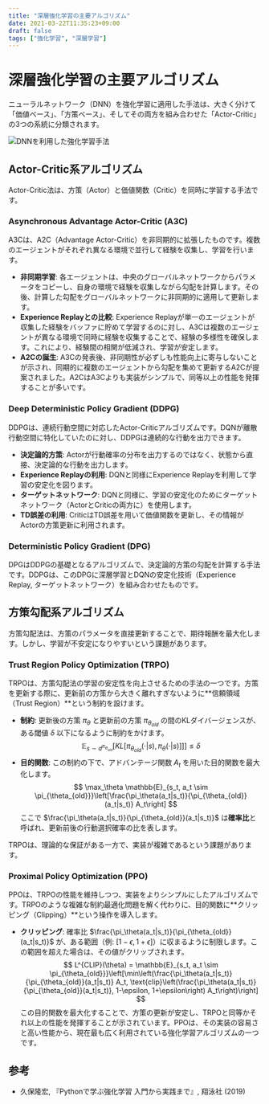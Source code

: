 ```yaml
---
title: "深層強化学習の主要アルゴリズム"
date: 2021-03-22T11:35:23+09:00
draft: false
tags: ["強化学習", "深層学習"] 
---
```

<!--more-->
# 深層強化学習の主要アルゴリズム

ニューラルネットワーク（DNN）を強化学習に適用した手法は、大きく分けて「価値ベース」、「方策ベース」、そしてその両方を組み合わせた「Actor-Critic」の3つの系統に分類されます。

![DNNを利用した強化学習手法](.././DNN.png)

## Actor-Critic系アルゴリズム

Actor-Critic法は、方策（Actor）と価値関数（Critic）を同時に学習する手法です。

### Asynchronous Advantage Actor-Critic (A3C)

A3Cは、A2C（Advantage Actor-Critic）を非同期的に拡張したものです。複数のエージェントがそれぞれ異なる環境で並行して経験を収集し、学習を行います。

-   **非同期学習**: 各エージェントは、中央のグローバルネットワークからパラメータをコピーし、自身の環境で経験を収集しながら勾配を計算します。その後、計算した勾配をグローバルネットワークに非同期的に適用して更新します。
-   **Experience Replayとの比較**: Experience Replayが単一のエージェントが収集した経験をバッファに貯めて学習するのに対し、A3Cは複数のエージェントが異なる環境で同時に経験を収集することで、経験の多様性を確保します。これにより、経験間の相関が低減され、学習が安定します。
-   **A2Cの誕生**: A3Cの発表後、非同期性が必ずしも性能向上に寄与しないことが示され、同期的に複数のエージェントから勾配を集めて更新するA2Cが提案されました。A2CはA3Cよりも実装がシンプルで、同等以上の性能を発揮することが多いです。

### Deep Deterministic Policy Gradient (DDPG)

DDPGは、連続行動空間に対応したActor-Criticアルゴリズムです。DQNが離散行動空間に特化していたのに対し、DDPGは連続的な行動を出力できます。

-   **決定論的方策**: Actorが行動確率の分布を出力するのではなく、状態から直接、決定論的な行動を出力します。
-   **Experience Replayの利用**: DQNと同様にExperience Replayを利用して学習の安定化を図ります。
-   **ターゲットネットワーク**: DQNと同様に、学習の安定化のためにターゲットネットワーク（ActorとCriticの両方に）を使用します。
-   **TD誤差の利用**: CriticはTD誤差を用いて価値関数を更新し、その情報がActorの方策更新に利用されます。

### Deterministic Policy Gradient (DPG)

DPGはDDPGの基礎となるアルゴリズムで、決定論的方策の勾配を計算する手法です。DDPGは、このDPGに深層学習とDQNの安定化技術（Experience Replay, ターゲットネットワーク）を組み合わせたものです。

## 方策勾配系アルゴリズム

方策勾配法は、方策のパラメータを直接更新することで、期待報酬を最大化します。しかし、学習が不安定になりやすいという課題があります。

### Trust Region Policy Optimization (TRPO)

TRPOは、方策勾配法の学習の安定性を向上させるための手法の一つです。方策を更新する際に、更新前の方策から大きく離れすぎないように**信頼領域（Trust Region）**という制約を設けます。

-   **制約**: 更新後の方策 $\pi_\theta$ と更新前の方策 $\pi_{\theta_{old}}$ の間のKLダイバージェンスが、ある閾値 $\delta$ 以下になるように制約をかけます。
    $$ \mathbb{E}_{s \sim d^{\pi_{\theta_{old}}}}[KL[\pi_{\theta_{old}}(\cdot|s),\pi_\theta(\cdot|s)]] ] \le \delta $$
-   **目的関数**: この制約の下で、アドバンテージ関数 $A_t$ を用いた目的関数を最大化します。
    $$ \max_\theta \mathbb{E}_{s_t, a_t \sim \pi_{\theta_{old}}}\left[\frac{\pi_\theta(a_t|s_t)}{\pi_{\theta_{old}}(a_t|s_t)} A_t\right] $$
    ここで $\frac{\pi_\theta(a_t|s_t)}{\pi_{\theta_{old}}(a_t|s_t)}$ は**確率比**と呼ばれ、更新前後の行動選択確率の比を表します。

TRPOは、理論的な保証がある一方で、実装が複雑であるという課題があります。

### Proximal Policy Optimization (PPO)

PPOは、TRPOの性能を維持しつつ、実装をよりシンプルにしたアルゴリズムです。TRPOのような複雑な制約最適化問題を解く代わりに、目的関数に**クリッピング（Clipping）**という操作を導入します。

-   **クリッピング**: 確率比 $\frac{\pi_\theta(a_t|s_t)}{\pi_{\theta_{old}}(a_t|s_t)}$ が、ある範囲（例: $[1-\epsilon, 1+\epsilon]$）に収まるように制限します。この範囲を超えた場合は、その値がクリップされます。
    $$ L^{CLIP}(\theta) = \mathbb{E}_{s_t, a_t \sim \pi_{\theta_{old}}}\left[\min\left(\frac{\pi_\theta(a_t|s_t)}{\pi_{\theta_{old}}(a_t|s_t)} A_t, \text{clip}\left(\frac{\pi_\theta(a_t|s_t)}{\pi_{\theta_{old}}(a_t|s_t)}, 1-\epsilon, 1+\epsilon\right) A_t\right)\right] $$
    この目的関数を最大化することで、方策の更新が安定し、TRPOと同等かそれ以上の性能を発揮することが示されています。PPOは、その実装の容易さと高い性能から、現在最も広く利用されている強化学習アルゴリズムの一つです。

## 参考
-   久保隆宏, 『Pythonで学ぶ強化学習 入門から実践まで』, 翔泳社 (2019)